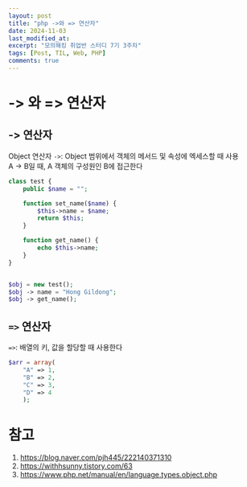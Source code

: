 ```yaml
---
layout: post
title: "php ->와 => 연산자"
date: 2024-11-03
last_modified_at:
excerpt: "모의해킹 취업반 스터디 7기 3주차"
tags: [Post, TIL, Web, PHP]
comments: true
---
```


# -> 와 => 연산자
## -> 연산자
Object 연산자 `->`: Object 범위에서 객체의 메서드 및 속성에 엑세스할 때 사용  
A -> B일 때, A 객체의 구성원인 B에 접근한다

```php
class test {
    public $name = "";

    function set_name($name) {
        $this->name = $name;
        return $this;
    }

    function get_name() {
        echo $this->name;
    }
}


$obj = new test();
$obj -> name = "Hong Gildong";
$obj -> get_name();
```

## `=>` 연산자
`=>`: 배열의 키, 값을 할당할 때 사용한다

```php
$arr = array(
    "A" => 1,
    "B" => 2,
    "C" => 3,
    "D" => 4
    );
```

# 참고
1. https://blog.naver.com/pjh445/222140371310
2. https://withhsunny.tistory.com/63
3. https://www.php.net/manual/en/language.types.object.php